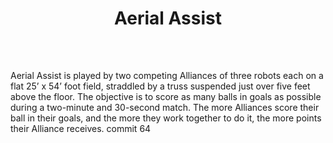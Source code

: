 ﻿---
layout: first
title: Aerial Assist
year: 2014
vid: https://www.youtube.com/embed/oxp4dkMQ1Vo
img: /resources/img/aalogo.png
---

<p style="padding-top:10px">Aerial Assist is played by two competing Alliances of three robots each on a flat 25’ x 54’ foot field, straddled by a truss suspended just over five feet above the floor. The objective is to score as many balls in goals as possible during a two-minute and 30-second match. The more Alliances score their ball in their goals, and the more they work together to do it, the more points their Alliance receives. commit 64</p>


